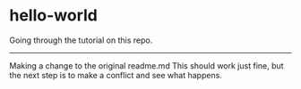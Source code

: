 # hello-world
Going through the tutorial on this repo.

----------------
Making a change to the original readme.md
This should work just fine, but the next step is to make a conflict and see what happens.
